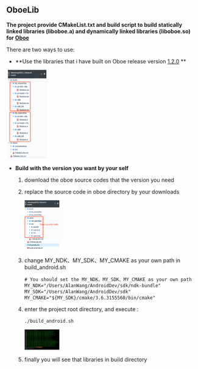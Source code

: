 ## OboeLib

**The project provide CMakeList.txt and build script to build statically linked libraries (liboboe.a) and dynamically linked libraries (liboboe.so) for [Oboe](https://github.com/google/oboe)**

There are two ways to use:

- **Use the  libraries that i have built on Oboe release version [1.2.0](https://github.com/google/oboe/releases/tag/1.2.0) **

​     <img src="./screen/Oboe_libs.png" width=20% height=20%/>

- **Build with the version you want by your self**

  1. download the oboe source codes that the version you need

  2. replace the source code in oboe directory by your downloads

     <img src="./screen/Oboe_source.png" width=20% height=20%/>

  3. change MY_NDK、MY_SDK、MY_CMAKE as your own path in build_android.sh

     ```shell
     # You should set the MY_NDK、MY_SDK、MY_CMAKE as your own path
     MY_NDK="/Users/AlanWang/AndroidDev/sdk/ndk-bundle"
     MY_SDK="/Users/AlanWang/AndroidDev/sdk"
     MY_CMAKE="${MY_SDK}/cmake/3.6.3155560/bin/cmake"
     ```

  4. enter the project root directory, and execute : 

     ```sh
     ./build_android.sh
     ```

     <img src="./screen/Oboe_building.png" width=20% height=20%/>

  5. finally you will see that libraries in build directory





